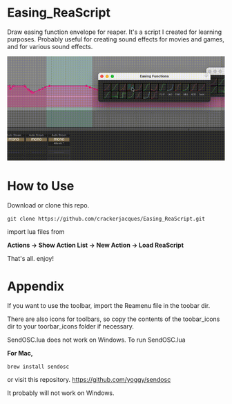 # Easing_ReaScript
Draw easing function envelope for reaper.
It's a script I created for learning purposes.
Probably useful for creating sound effects for movies and games, and for various sound effects.

![エビフライトライアングル](https://github.com/crackerjacques/Easing_ReaScript/blob/main/011_0.gif?raw=true)


# How to Use

Download or clone this repo.

```
git clone https://github.com/crackerjacques/Easing_ReaScript.git
```

import lua files  from

__Actions -> Show Action List -> New Action -> Load ReaScript__

That's all. enjoy!

# Appendix

If you want to use the toolbar, import the Reamenu file in the toobar dir.

There are also icons for toolbars, so copy the contents of the toobar_icons dir to your toorbar_icons folder if necessary.


SendOSC.lua does not work on Windows.
To run SendOSC.lua

__For Mac,__

```
brew install sendosc
```

or visit this repository.
https://github.com/yoggy/sendosc

It probably will not work on Windows.
